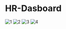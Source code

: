 # HR-Dasboard
![1](https://github.com/KhaledSamirIsmael/HR-Dasboard/assets/46131983/a122e18f-bb0f-437f-b21f-fd9b5bfcab49)
![2](https://github.com/KhaledSamirIsmael/HR-Dasboard/assets/46131983/35f72231-64f7-44f2-b147-fb91d03b5960)
![3](https://github.com/KhaledSamirIsmael/HR-Dasboard/assets/46131983/52910704-280e-4976-897a-15982cda052d)
![4](https://github.com/KhaledSamirIsmael/HR-Dasboard/assets/46131983/d1681554-6b13-47fe-8eac-b8b71ab15791)
